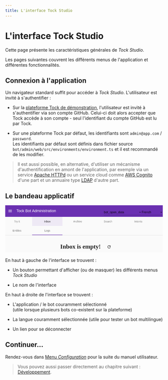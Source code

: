 ```yaml
---
title: L'interface Tock Studio
---
```


# L'interface Tock Studio

Cette page présente les caractéristiques générales de _Tock Studio_.

Les pages suivantes couvrent les différents menus de l'application et différentes fonctionnalités.

## Connexion à l'application

Un navigateur standard suffit pour accéder à _Tock Studio_. L'utilisateur est invité à s'authentifier :

 * Sur la [plateforme Tock de démonstration](https://demo.tock.ai/),
 l'utilisateur est invité à s'authentifier via son compte GitHub. Celui-ci doit alors accepter que Tock accède 
à son compte - seul l'identifiant du compte GitHub est lu par Tock.

* Sur une plateforme Tock par défaut, les identifiants sont `admin@app.com` / `password`.<br/>Les identifiants par défaut 
sont définis dans fichier source `bot/admin/web/src/environments/environment.ts` et il est recommandé de les modifier.

> Il est aussi possible, en alternative, d'utiliser un mécanisme d'authentification en amont de l'application, par exemple via 
>un service [Apache HTTPd](https://httpd.apache.org/) ou un service cloud comme [AWS Cognito](https://aws.amazon.com/fr/cognito/) 
>d'une part et un annuaire type [LDAP](https://fr.wikipedia.org/wiki/Lightweight_Directory_Access_Protocol) d'autre part.

## Le bandeau applicatif

![bandeau Tock](../../img/inbox.png "Exemple d'interface Tock")

En haut à gauche de l'interface se trouvent :

* Un bouton permettant d'afficher (ou de masquer) les différents menus _Tock Studio_

* Le nom de l'interface


En haut à droite de l'interface se trouvent :

* L'application / le bot couramment sélectionné
<br/>(utile lorsque plusieurs bots co-existent sur la plateforme)

* La langue couramment sélectionnée (utile pour tester un bot multilingue)

* Un lien pour se déconnecter

## Continuer...

Rendez-vous dans [Menu _Configuration_](configuration.md) pour la suite du manuel utilisateur. 

> Vous pouvez aussi passer directement au chapitre suivant : [Développement](../../dev/modes.md). 